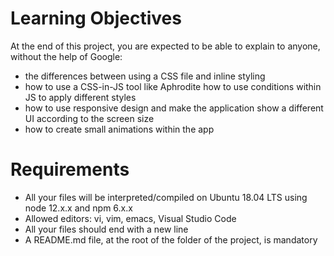 # Learning Objectives

<p>At the end of this project, you are expected to be able to explain to anyone, without the help of Google:</p>
<ul>
<li>the differences between using a CSS file and inline styling</li>
<li>how to use a CSS-in-JS tool like Aphrodite
how to use conditions within JS to apply different styles</li>
<li>how to use responsive design and make the application show a different UI according to the screen size</li>
<li>how to create small animations within the app</li>
</ul>

# Requirements

<ul>
<li>All your files will be interpreted/compiled on Ubuntu 18.04 LTS using node 12.x.x and npm 6.x.x</li>
<li>Allowed editors: vi, vim, emacs, Visual Studio Code</li>
<li>All your files should end with a new line</li>
<li>A README.md file, at the root of the folder of the project, is mandatory</li>
</ul>
